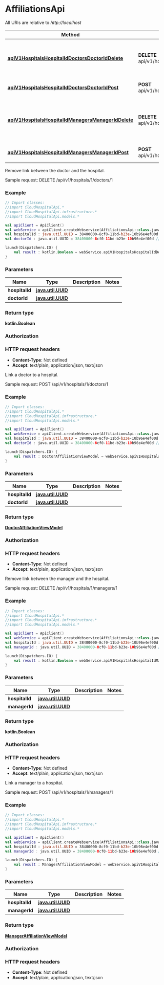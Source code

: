 # AffiliationsApi

All URIs are relative to *http://localhost*

Method | HTTP request | Description
------------- | ------------- | -------------
[**apiV1HospitalsHospitalIdDoctorsDoctorIdDelete**](AffiliationsApi.md#apiV1HospitalsHospitalIdDoctorsDoctorIdDelete) | **DELETE** api/v1/hospitals/{hospitalId}/doctors/{doctorId} | Remove link between the doctor and the hospital.
[**apiV1HospitalsHospitalIdDoctorsDoctorIdPost**](AffiliationsApi.md#apiV1HospitalsHospitalIdDoctorsDoctorIdPost) | **POST** api/v1/hospitals/{hospitalId}/doctors/{doctorId} | Link a doctor to a hospital.
[**apiV1HospitalsHospitalIdManagersManagerIdDelete**](AffiliationsApi.md#apiV1HospitalsHospitalIdManagersManagerIdDelete) | **DELETE** api/v1/hospitals/{hospitalId}/managers/{managerId} | Remove link between the manager and the hospital.
[**apiV1HospitalsHospitalIdManagersManagerIdPost**](AffiliationsApi.md#apiV1HospitalsHospitalIdManagersManagerIdPost) | **POST** api/v1/hospitals/{hospitalId}/managers/{managerId} | Link a manager to a hospital.



Remove link between the doctor and the hospital.

Sample request:        DELETE /api/v1/hospitals/1/doctors/1

### Example
```kotlin
// Import classes:
//import CloudHospitalApi.*
//import CloudHospitalApi.infrastructure.*
//import CloudHospitalApi.models.*

val apiClient = ApiClient()
val webService = apiClient.createWebservice(AffiliationsApi::class.java)
val hospitalId : java.util.UUID = 38400000-8cf0-11bd-b23e-10b96e4ef00d // java.util.UUID | 
val doctorId : java.util.UUID = 38400000-8cf0-11bd-b23e-10b96e4ef00d // java.util.UUID | 

launch(Dispatchers.IO) {
    val result : kotlin.Boolean = webService.apiV1HospitalsHospitalIdDoctorsDoctorIdDelete(hospitalId, doctorId)
}
```

### Parameters

Name | Type | Description  | Notes
------------- | ------------- | ------------- | -------------
 **hospitalId** | [**java.util.UUID**](.md)|  |
 **doctorId** | [**java.util.UUID**](.md)|  |

### Return type

**kotlin.Boolean**

### Authorization



### HTTP request headers

 - **Content-Type**: Not defined
 - **Accept**: text/plain, application/json, text/json


Link a doctor to a hospital.

Sample request:        POST /api/v1/hospitals/1/doctors/1

### Example
```kotlin
// Import classes:
//import CloudHospitalApi.*
//import CloudHospitalApi.infrastructure.*
//import CloudHospitalApi.models.*

val apiClient = ApiClient()
val webService = apiClient.createWebservice(AffiliationsApi::class.java)
val hospitalId : java.util.UUID = 38400000-8cf0-11bd-b23e-10b96e4ef00d // java.util.UUID | 
val doctorId : java.util.UUID = 38400000-8cf0-11bd-b23e-10b96e4ef00d // java.util.UUID | 

launch(Dispatchers.IO) {
    val result : DoctorAffiliationViewModel = webService.apiV1HospitalsHospitalIdDoctorsDoctorIdPost(hospitalId, doctorId)
}
```

### Parameters

Name | Type | Description  | Notes
------------- | ------------- | ------------- | -------------
 **hospitalId** | [**java.util.UUID**](.md)|  |
 **doctorId** | [**java.util.UUID**](.md)|  |

### Return type

[**DoctorAffiliationViewModel**](DoctorAffiliationViewModel.md)

### Authorization



### HTTP request headers

 - **Content-Type**: Not defined
 - **Accept**: text/plain, application/json, text/json


Remove link between the manager and the hospital.

Sample request:        DELETE /api/v1/hospitals/1/managers/1

### Example
```kotlin
// Import classes:
//import CloudHospitalApi.*
//import CloudHospitalApi.infrastructure.*
//import CloudHospitalApi.models.*

val apiClient = ApiClient()
val webService = apiClient.createWebservice(AffiliationsApi::class.java)
val hospitalId : java.util.UUID = 38400000-8cf0-11bd-b23e-10b96e4ef00d // java.util.UUID | 
val managerId : java.util.UUID = 38400000-8cf0-11bd-b23e-10b96e4ef00d // java.util.UUID | 

launch(Dispatchers.IO) {
    val result : kotlin.Boolean = webService.apiV1HospitalsHospitalIdManagersManagerIdDelete(hospitalId, managerId)
}
```

### Parameters

Name | Type | Description  | Notes
------------- | ------------- | ------------- | -------------
 **hospitalId** | [**java.util.UUID**](.md)|  |
 **managerId** | [**java.util.UUID**](.md)|  |

### Return type

**kotlin.Boolean**

### Authorization



### HTTP request headers

 - **Content-Type**: Not defined
 - **Accept**: text/plain, application/json, text/json


Link a manager to a hospital.

Sample request:        POST /api/v1/hospitals/1/managers/1

### Example
```kotlin
// Import classes:
//import CloudHospitalApi.*
//import CloudHospitalApi.infrastructure.*
//import CloudHospitalApi.models.*

val apiClient = ApiClient()
val webService = apiClient.createWebservice(AffiliationsApi::class.java)
val hospitalId : java.util.UUID = 38400000-8cf0-11bd-b23e-10b96e4ef00d // java.util.UUID | 
val managerId : java.util.UUID = 38400000-8cf0-11bd-b23e-10b96e4ef00d // java.util.UUID | 

launch(Dispatchers.IO) {
    val result : ManagerAffiliationViewModel = webService.apiV1HospitalsHospitalIdManagersManagerIdPost(hospitalId, managerId)
}
```

### Parameters

Name | Type | Description  | Notes
------------- | ------------- | ------------- | -------------
 **hospitalId** | [**java.util.UUID**](.md)|  |
 **managerId** | [**java.util.UUID**](.md)|  |

### Return type

[**ManagerAffiliationViewModel**](ManagerAffiliationViewModel.md)

### Authorization



### HTTP request headers

 - **Content-Type**: Not defined
 - **Accept**: text/plain, application/json, text/json

